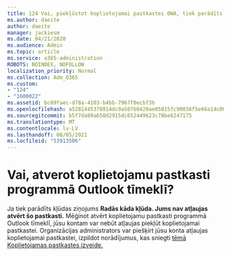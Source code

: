 ```yaml
---
title: 124 Vai, piekļūstot koplietojamai pastkastei OWA, tiek parādīts atļaujas kļūdas ziņojums?
ms.author: daeite
author: daeite
manager: jackiesm
ms.date: 04/21/2020
ms.audience: Admin
ms.topic: article
ms.service: o365-administration
ROBOTS: NOINDEX, NOFOLLOW
localization_priority: Normal
ms.collection: Adm_O365
ms.custom:
- "124"
- "1600022"
ms.assetid: bc09faec-d78a-4103-b4bb-7967f0ecbf3b
ms.openlocfilehash: a5281445378814dc9a50760420ae05815fc90836f5e66a14c00993afbb1921d7
ms.sourcegitcommit: b5f7da89a650d2915dc652449623c78be6247175
ms.translationtype: MT
ms.contentlocale: lv-LV
ms.lasthandoff: 08/05/2021
ms.locfileid: "53913506"
---
```

# <a name="getting-a-permission-error-when-opening-a-shared-mailbox-in-outlook-on-the-web"></a>Vai, atverot koplietojamu pastkasti programmā Outlook tīmeklī?

Ja tiek parādīts kļūdas ziņojums **Radās kāda kļūda. Jums nav atļaujas atvērt šo pastkasti.** Mēģinot atvērt koplietojamu pastkasti programmā Outlook tīmeklī, jūsu kontam var nebūt atļaujas piekļūt koplietojamai pastkastei. Organizācijas administrators var piešķirt jūsu konta atļaujas koplietojamai pastkastei, izpildot norādījumus, kas sniegti [tēmā Koplietojamas pastkastes izveide.](https://docs.microsoft.com/microsoft-365/admin/email/create-a-shared-mailbox)
  